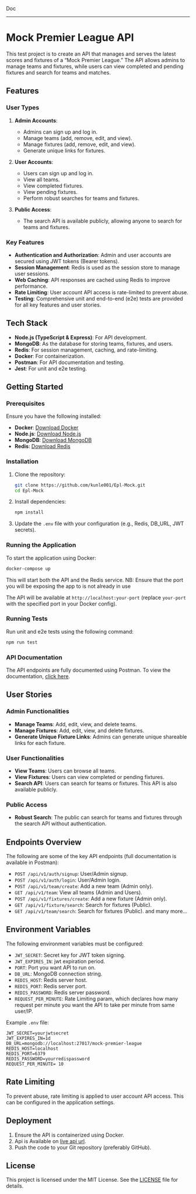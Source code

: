 Doc

---

# Mock Premier League API

This test project is to create an API that manages and serves the latest scores and fixtures of a “Mock Premier League.” The API allows admins to manage teams and fixtures, while users can view completed and pending fixtures and search for teams and matches.

## Features

### User Types

1. **Admin Accounts**:

   - Admins can sign up and log in.
   - Manage teams (add, remove, edit, and view).
   - Manage fixtures (add, remove, edit, and view).
   - Generate unique links for fixtures.

2. **User Accounts**:

   - Users can sign up and log in.
   - View all teams.
   - View completed fixtures.
   - View pending fixtures.
   - Perform robust searches for teams and fixtures.

3. **Public Access**:
   - The search API is available publicly, allowing anyone to search for teams and fixtures.

### Key Features

- **Authentication and Authorization**: Admin and user accounts are secured using JWT tokens (Bearer tokens).
- **Session Management**: Redis is used as the session store to manage user sessions.
- **Web Caching**: API responses are cached using Redis to improve performance.
- **Rate Limiting**: User account API access is rate-limited to prevent abuse.
- **Testing**: Comprehensive unit and end-to-end (e2e) tests are provided for all key features and user stories.

## Tech Stack

- **Node.js (TypeScript & Express)**: For API development.
- **MongoDB**: As the database for storing teams, fixtures, and users.
- **Redis**: For session management, caching, and rate-limiting.
- **Docker**: For containerization.
- **Postman**: For API documentation and testing.
- **Jest**: For unit and e2e testing.

## Getting Started

### Prerequisites

Ensure you have the following installed:

- **Docker**: [Download Docker](https://www.docker.com/get-started)
- **Node.js**: [Download Node.js](https://nodejs.org/)
- **MongoDB**: [Download MongoDB](https://www.mongodb.com/)
- **Redis**: [Download Redis](https://redis.io/)

### Installation

1. Clone the repository:

   ```bash
   git clone https://github.com/kunle001/Epl-Mock.git
   cd Epl-Mock
   ```

2. Install dependencies:

   ```bash
   npm install
   ```

3. Update the `.env` file with your configuration (e.g., Redis, DB_URL, JWT secrets).

### Running the Application

To start the application using Docker:

```bash
docker-compose up
```

This will start both the API and the Redis service.
NB: Ensure that the port you will be exposing the app to is not already in use

The API will be available at `http://localhost:your-port` (replace `your-port` with the specified port in your Docker config).

### Running Tests

Run unit and e2e tests using the following command:

```bash
npm run test
```

### API Documentation

The API endpoints are fully documented using Postman. To view the documentation, [click here](https://documenter.getpostman.com/view/22302216/2sAXxWaV56).

## User Stories

### Admin Functionalities

- **Manage Teams**: Add, edit, view, and delete teams.
- **Manage Fixtures**: Add, edit, view, and delete fixtures.
- **Generate Unique Fixture Links**: Admins can generate unique shareable links for each fixture.

### User Functionalities

- **View Teams**: Users can browse all teams.
- **View Fixtures**: Users can view completed or pending fixtures.
- **Search API**: Users can search for teams or fixtures. This API is also available publicly.

### Public Access

- **Robust Search**: The public can search for teams and fixtures through the search API without authentication.

## Endpoints Overview

The following are some of the key API endpoints (full documentation is available in Postman):

- `POST /api/v1/auth/signup`: User/Admin signup.
- `POST /api/v1/auth/login`: User/Admin login.
- `POST /api/v1/team/create`: Add a new team (Admin only).
- `GET /api/v1/team`: View all teams (Admin and Users).
- `POST /api/v1/fixtures/create`: Add a new fixture (Admin only).
- `GET /api/v1/fixture/search`: Search for fixtures (Public).
- `GET /api/v1/team/search`: Search for fixtures (Public).
  and many more...

## Environment Variables

The following environment variables must be configured:

- `JWT_SECRET`: Secret key for JWT token signing.
- `JWT_EXPIRES_IN`: jwt expiration period.
- `PORT`: Port you want API to run on.
- `DB_URL`: MongoDB connection string.
- `REDIS_HOST`: Redis server host.
- `REDIS_PORT`: Redis server port.
- `REDIS_PASSWORD`: Redis server password.
- `REQUEST_PER_MINUTE`: Rate Limiting param, which declares how many request per minute you want the API to take per minute from same user/IP.

Example `.env` file:

```env
JWT_SECRET=yourjwtsecret
JWT_EXPIRES_IN=1d
DB_URL=mongodb://localhost:27017/mock-premier-league
REDIS_HOST=localhost
REDIS_PORT=6379
REDIS_PASSWORD=yourredispassword
REQUEST_PER_MINUTE= 10
```

## Rate Limiting

To prevent abuse, rate limiting is applied to user account API access. This can be configured in the application settings.

## Deployment

1. Ensure the API is containerized using Docker.
2. Api is Available on [live api url](https://epl-mock.onrender.com).
3. Push the code to your Git repository (preferably GitHub).

## License

This project is licensed under the MIT License. See the [LICENSE](LICENSE) file for details.
